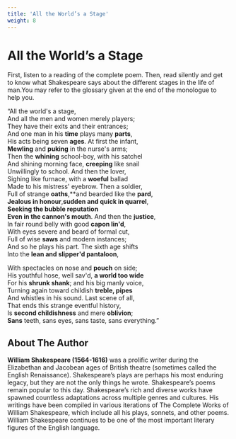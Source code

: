 ```yaml
---
title: 'All the World’s a Stage'
weight: 8
---
```


# All the World’s a Stage

First, listen to a reading of the complete poem. Then, read silently and get to know what Shakespeare says about the different stages in the life of man.You may refer to the glossary given at the end of the monologue to help you.

“All the world's a stage,\
And all the men and women merely players;\
They have their exits and their entrances;\
And one man in his **time** plays many **parts**, \
His acts being seven **ages**. At first the infant,\
**Mewling** and **puking** in the nurse's arms;\
Then the **whining** school-boy, with his satchel\
And shining morning face, **creeping** like snail\
Unwillingly to school. And then the lover,\
Sighing like furnace, with a **woeful** ballad\
Made to his mistress' eyebrow. Then a soldier,\
Full of strange **oaths**,**and bearded like the **pard**,\
**Jealous in honour**,**sudden and quick in quarrel**,\
**Seeking the bubble reputation**\
**Even in the cannon's mouth**. And then the **justice**,\
In fair round belly with good **capon lin'd**,\
With eyes severe and beard of formal cut,\
Full of wise **saws** and modern instances;\
And so he plays his part. The sixth age shifts\
Into the **lean and slipper'd pantaloon**,

With spectacles on nose and **pouch** on side;\
His youthful hose, well sav'd, **a world too wide**\
For his **shrunk shank**; and his big manly voice,\
Turning again toward childish **treble, pipes**\
And whistles in his sound. Last scene of all,\
That ends this strange eventful history,\
Is **second childishness** and mere **oblivion**;\
**Sans** teeth, sans eyes, sans taste, sans everything.”

## About The Author 

**William Shakespeare (1564-1616)** was a prolific writer during the Elizabethan and Jacobean ages of British theatre (sometimes called the English Renaissance). Shakespeare’s plays are perhaps his most enduring legacy, but they are not the only things he wrote. Shakespeare’s poems remain popular to this day. Shakespeare’s rich and diverse works have spawned countless adaptations across multiple genres and cultures. His writings have been compiled in various iterations of The Complete Works of William Shakespeare, which include all his plays, sonnets, and other poems. William Shakespeare continues to be one of the most important literary figures of the English language.



